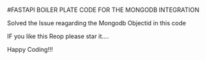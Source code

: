 #FASTAPI BOILER PLATE CODE FOR THE MONGODB INTEGRATION

Solved the Issue reagarding the Mongodb Objectid  in this code 



IF you like this Reop please star it....


Happy Coding!!!
